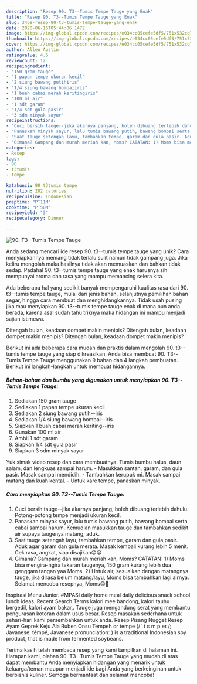 ```yaml
---
description: "Resep 90. T3--Tumis Tempe Tauge yang Enak"
title: "Resep 90. T3--Tumis Tempe Tauge yang Enak"
slug: 3469-resep-90-t3-tumis-tempe-tauge-yang-enak
date: 2020-06-16T05:44:06.147Z
image: https://img-global.cpcdn.com/recipes/e034cc05cefe5df5/751x532cq70/90-t3-tumis-tempe-tauge-foto-resep-utama.jpg
thumbnail: https://img-global.cpcdn.com/recipes/e034cc05cefe5df5/751x532cq70/90-t3-tumis-tempe-tauge-foto-resep-utama.jpg
cover: https://img-global.cpcdn.com/recipes/e034cc05cefe5df5/751x532cq70/90-t3-tumis-tempe-tauge-foto-resep-utama.jpg
author: Allen Austin
ratingvalue: 4.6
reviewcount: 12
recipeingredient:
- "150 gram tauge"
- "1 papan tempe ukuran kecil"
- "2 siung bawang putihiris"
- "1/4 siung bawang bombaiiris"
- "1 buah cabai merah keritingiris"
- "100 ml air"
- "1 sdt garam"
- "1/4 sdt gula pasir"
- "3 sdm minyak sayur"
recipeinstructions:
- "Cuci bersih tauge--jika akarnya panjang, boleh dibuang terlebih dahulu. Potong-potong tempe menjadi ukuran kecil."
- "Panaskan minyak sayur, lalu tumis bawang putih, bawang bombai serta cabai sampai harum. Kemudian masukkan tauge dan tambahkan sedikit air supaya taugenya matang, aduk."
- "Saat tauge setengah layu, tambahkan tempe, garam dan gula pasir. Aduk agar garam dan gula merata. Masak kembali kurang lebih 5 menit. Cek rasa, angkat, siap disajikan😊😁"
- "Gimana? Gampang dan murah meriah kan, Moms? CATATAN: 1) Moms bisa mengira-ngira takaran taugenya, 150 gram kurang lebih dua genggam tangan yaa Moms. 2) Untuk air, sesuaikan dengan matangnya tauge, jika dirasa belum matang/layu, Moms bisa tambahkan lagi airnya. Selamat mencoba resepnya, Moms😊🙏"
categories:
- Resep
tags:
- 90
- t3tumis
- tempe

katakunci: 90 t3tumis tempe 
nutrition: 202 calories
recipecuisine: Indonesian
preptime: "PT11M"
cooktime: "PT50M"
recipeyield: "3"
recipecategory: Dinner

---
```



![90. T3--Tumis Tempe Tauge](https://img-global.cpcdn.com/recipes/e034cc05cefe5df5/751x532cq70/90-t3-tumis-tempe-tauge-foto-resep-utama.jpg)

Anda sedang mencari ide resep 90. t3--tumis tempe tauge yang unik? Cara menyiapkannya memang tidak terlalu sulit namun tidak gampang juga. Jika keliru mengolah maka hasilnya tidak akan memuaskan dan bahkan tidak sedap. Padahal 90. t3--tumis tempe tauge yang enak harusnya sih mempunyai aroma dan rasa yang mampu memancing selera kita.

Ada beberapa hal yang sedikit banyak mempengaruhi kualitas rasa dari 90. t3--tumis tempe tauge, mulai dari jenis bahan, selanjutnya pemilihan bahan segar, hingga cara membuat dan menghidangkannya. Tidak usah pusing jika mau menyiapkan 90. t3--tumis tempe tauge enak di mana pun anda berada, karena asal sudah tahu triknya maka hidangan ini mampu menjadi sajian istimewa.

Ditengah bulan, keadaan dompet makin menipis? Ditengah bulan, keadaan dompet makin menipis? Ditengah bulan, keadaan dompet makin menipis?


Berikut ini ada beberapa cara mudah dan praktis dalam mengolah 90. t3--tumis tempe tauge yang siap dikreasikan. Anda bisa membuat 90. T3--Tumis Tempe Tauge menggunakan 9 bahan dan 4 langkah pembuatan. Berikut ini langkah-langkah untuk membuat hidangannya.

<!--inarticleads1-->

##### Bahan-bahan dan bumbu yang digunakan untuk menyiapkan 90. T3--Tumis Tempe Tauge:

1. Sediakan 150 gram tauge
1. Sediakan 1 papan tempe ukuran kecil
1. Sediakan 2 siung bawang putih--iris
1. Sediakan 1/4 siung bawang bombai--iris
1. Siapkan 1 buah cabai merah keriting--iris
1. Gunakan 100 ml air
1. Ambil 1 sdt garam
1. Siapkan 1/4 sdt gula pasir
1. Siapkan 3 sdm minyak sayur


Yuk simak video resep dan cara membuatnya. Tumis bumbu halus, daun salam, dan lengkuas sampai harum. - Masukkan santan, garam, dan gula pasir. Masak sampai mendidih. - Tambahkan kerupuk mi. Masak sampai matang dan kuah kental. - Untuk kare tempe, panaskan minyak. 

<!--inarticleads2-->

##### Cara menyiapkan 90. T3--Tumis Tempe Tauge:

1. Cuci bersih tauge--jika akarnya panjang, boleh dibuang terlebih dahulu. Potong-potong tempe menjadi ukuran kecil.
1. Panaskan minyak sayur, lalu tumis bawang putih, bawang bombai serta cabai sampai harum. Kemudian masukkan tauge dan tambahkan sedikit air supaya taugenya matang, aduk.
1. Saat tauge setengah layu, tambahkan tempe, garam dan gula pasir. Aduk agar garam dan gula merata. Masak kembali kurang lebih 5 menit. Cek rasa, angkat, siap disajikan😊😁
1. Gimana? Gampang dan murah meriah kan, Moms? CATATAN: 1) Moms bisa mengira-ngira takaran taugenya, 150 gram kurang lebih dua genggam tangan yaa Moms. 2) Untuk air, sesuaikan dengan matangnya tauge, jika dirasa belum matang/layu, Moms bisa tambahkan lagi airnya. Selamat mencoba resepnya, Moms😊🙏


Inspirasi Menu Junior. #MPASI daily home meal daily delicious snack school lunch ideas. Recent Search Terms kalori mee bandong, kalori tauhu bergedil, kalori ayam bakar,. Tauge juga mengandung serat yang membantu pengurasan kotoran dalam usus besar. Resep masakan sederhana untuk sehari-hari kami persembahkan untuk anda. Resep Pisang Nugget Resep Ayam Geprek Keju Ala Ruben Onsu Tempeh or tempe (/ ˈ t ɛ m p eɪ /; Javanese: témpé, Javanese pronunciation: ) is a traditional Indonesian soy product, that is made from fermented soybeans. 

Terima kasih telah membaca resep yang kami tampilkan di halaman ini. Harapan kami, olahan 90. T3--Tumis Tempe Tauge yang mudah di atas dapat membantu Anda menyiapkan hidangan yang menarik untuk keluarga/teman maupun menjadi ide bagi Anda yang berkeinginan untuk berbisnis kuliner. Semoga bermanfaat dan selamat mencoba!
